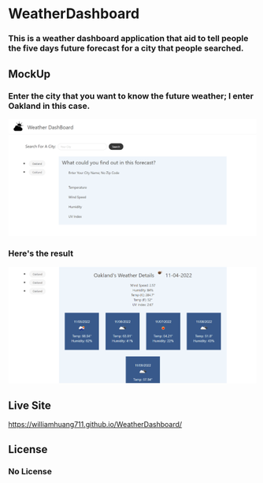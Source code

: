 # WeatherDashboard

### This is a weather dashboard application that aid to tell people the five days future forecast for a city that people searched.

## MockUp

### Enter the city that you want to know the future weather; I enter Oakland in this case.
<img src='assets\1.png'>

### Here's the result
<img src='assets\2.png'>

## Live Site

https://williamhuang711.github.io/WeatherDashboard/


## License
### No License